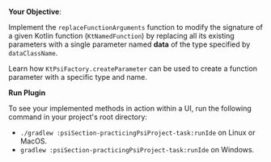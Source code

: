 **Your Objective**:

Implement the `replaceFunctionArguments` function to modify the signature of a given Kotlin function (`KtNamedFunction`) 
by replacing all its existing parameters with a single parameter named **data** of the type specified by `dataClassName`.

<div class="hint" title="Creating a New Parameter">

Learn how `KtPsiFactory.createParameter` can be used to create a function parameter with a specific type and name.
</div>

**Run Plugin**

To see your implemented methods in action within a UI, run the following command in your project's root directory:

* ` ./gradlew :psiSection-practicingPsiProject-task:runIde
  ` on Linux or MacOS.
* ` gradlew :psiSection-practicingPsiProject-task:runIde
  ` on Windows.

